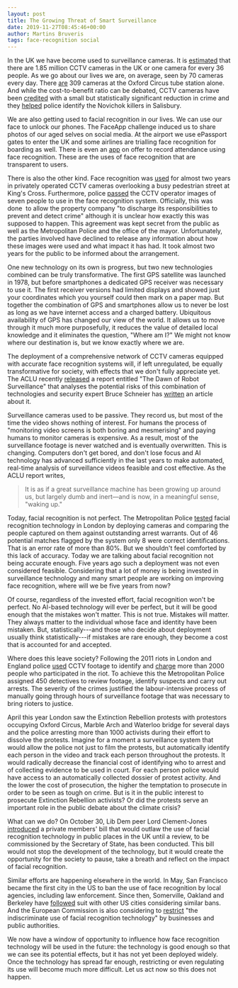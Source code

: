 ```yaml
---
layout: post
title: The Growing Threat of Smart Surveillance
date: 2019-11-27T08:45:46+00:00
author: Martins Bruveris
tags: face-recognition social
---
```

In the UK we have become used to surveillance cameras. It is <a href="https://en.wikipedia.org/wiki/Mass_surveillance_in_the_United_Kingdom#CCTV_networks">estimated</a> that there are 1.85 million CCTV cameras in the UK or one camera for every 36 people. As we go about our lives we are, on average, seen by 70 cameras every day. There <a href="https://www.aaisecurity.co.uk/news/cctv-london-underground/">are</a> 309 cameras at the Oxford Circus tube station alone. And while the cost-to-benefit ratio can be debated, CCTV cameras have been <a href="https://stories.swns.com/news/history-cctv-surveillance-britain-93449/">credited</a> with a small but statistically significant reduction in crime and they <a href="https://www.theguardian.com/uk-news/2018/sep/05/salisbury-poisonings-police-name-and-charge-two-suspects">helped</a> police identify the Novichok killers in Salisbury.<!--more-->

We are also getting used to facial recognition in our lives. We can use our face to unlock our phones. The FaceApp challenge induced us to share photos of our aged selves on social media. At the airport we use ePassport gates to enter the UK and some airlines are trialling face recognition for boarding as well. There is even an <a href="https://play.google.com/store/apps/details?id=com.railer.face&amp;hl=en">app</a> on offer to record attendance using face recognition. These are the uses of face recognition that are transparent to users.

There is also the other kind. Face recognition was <a href="https://www.theguardian.com/technology/2019/sep/02/facial-recognition-technology-scrapped-at-kings-cross-development">used</a> for almost two years in privately operated CCTV cameras overlooking a busy pedestrian street at King's Cross. Furthermore, police <a href="https://www.theguardian.com/technology/2019/oct/04/facial-recognition-row-police-gave-kings-cross-owner-images-seven-people">passed</a> the CCTV operator images of seven people to use in the face recognition system. Officially, this was done  to allow the property company "to discharge its responsibilities to prevent and detect crime" although it is unclear how exactly this was supposed to happen. This agreement was kept secret from the public as well as the Metropolitan Police and the office of the mayor. Unfortunately, the parties involved have declined to release any information about how these images were used and what impact it has had. It took almost two years for the public to be informed about the arrangement.

One new technology on its own is progress, but two new technologies combined can be truly transformative. The first GPS satellite was launched in 1978, but before smartphones a dedicated GPS receiver was necessary to use it. The first receiver versions had limited displays and showed just your coordinates which you yourself could then mark on a paper map. But together the combination of GPS and smartphones allow us to never be lost as long as we have internet access and a charged battery. Ubiquitous availability of GPS has changed our view of the world. It allows us to move through it much more purposefully, it reduces the value of detailed local knowledge and it eliminates the question, "Where am I?" We might not know where our destination is, but we know exactly where we are.

The deployment of a comprehensive network of CCTV cameras equipped with accurate face recognition systems will, if left unregulated, be equally transformative for society, with effects that we don't fully appreciate yet. The ACLU recently <a href="https://www.aclu.org/report/dawn-robot-surveillance">released</a> a report entitled "The Dawn of Robot Surveillance" that analyses the potential risks of this combination of technologies and security expert Bruce Schneier has <a href="https://www.vice.com/en_au/article/bj93z5/ai-has-automated-video-surveillance-and-its-terrifying">written</a> an article about it.

Surveillance cameras used to be passive. They record us, but most of the time the video shows nothing of interest. For humans the process of "monitoring video screens is both boring and mesmerising" and paying humans to monitor cameras is expensive. As a result, most of the surveillance footage is never watched and is eventually overwritten. This is changing. Computers don't get bored, and don't lose focus and AI technology has advanced sufficiently in the last years to make automated, real-time analysis of surveillance videos feasible and cost effective. As the ACLU report writes,
<blockquote>
<div data-canvas-width="319.0323529411765">It is as if a great surveillance machine has been growing up around us, but largely dumb and inert—and is now, in a meaningful sense, "<span class="highlight selected">waking</span> up."</div></blockquote>
Today, facial recognition is not perfect. The Metropolitan Police <a href="https://www.wired.co.uk/article/met-police-london-facial-recognition-test">tested</a> facial recognition technology in London by deploying cameras and comparing the people captured on them against outstanding arrest warrants. Out of 46 potential matches flagged by the system only 8 were correct identifications. That is an error rate of more than 80%. But we shouldn't feel comforted by this lack of accuracy. Today we are talking about facial recognition not being accurate enough. Five years ago such a deployment was not even considered feasible. Considering that a lot of money is being invested in surveillance technology and many smart people are working on improving face recognition, where will we be five years from now?

Of course, regardless of the invested effort, facial recognition won't be perfect. No AI-based technology will ever be perfect, but it will be good enough that the mistakes won't matter. This is not true. Mistakes will matter. They always matter to the individual whose face and identity have been mistaken. But, statistically---and those who decide about deployment usually think statistically---if mistakes are rare enough, they become a cost that is accounted for and accepted.

Where does this leave society? Following the 2011 riots in London and England police <a href="https://www.theatlantic.com/technology/archive/2011/08/london-riots-big-brother-watches-cctv-cameras-blanket-the-uk/243356/">used</a> CCTV footage to identify and <a href="https://www.theguardian.com/uk/2011/aug/17/london-riots-police-1000-charged">charge</a> more than 2000 people who participated in the riot. To achieve this the Metropolitan Police assigned 450 detectives to review footage, identify suspects and carry out arrests. The severity of the crimes justified the labour-intensive process of manually going through hours of surveillance footage that was necessary to bring rioters to justice.

April this year London saw the Extinction Rebellion protests with protestors occupying Oxford Circus, Marble Arch and Waterloo bridge for several days and the police arresting more than 1000 activists during their effort to dissolve the protests. Imagine for a moment a surveillance system that would allow the police not just to film the protests, but automatically identify each person in the video and track each person throughout the protests. It would radically decrease the financial cost of identifying who to arrest and of collecting evidence to be used in court. For each person police would have access to an automatically collected dossier of protest activity. And the lower the cost of prosecution, the higher the temptation to prosecute in order to be seen as tough on crime. But is it in the public interest to prosecute Extinction Rebellion activists? Or did the protests serve an important role in the public debate about the climate crisis?

What can we do? On October 30, Lib Dem peer Lord Clement-Jones <a href="https://services.parliament.uk/Bills/2019-20/automatedfacialrecognitiontechnologymoratoriumandreview.html">introduced</a> a private members' bill that would outlaw the use of facial recognition technology in public places in the UK until a review, to be commissioned by the Secretary of State, has been conducted. This bill would not stop the development of the technology, but it would create the opportunity for the society to pause, take a breath and reflect on the impact of facial recognition.

Similar efforts are happening elsewhere in the world. In May, San Francisco became the first city in the US to ban the use of face recognition by local agencies, including law enforcement. Since then, Somerville, Oakland and Berkeley have <a href="https://www.neweurope.eu/article/sweden-bans-facial-recognition-technology-in-schools/">followed</a> suit with other US cities considering similar bans. And the European Commission is also considering to <a href="https://www.irishtimes.com/business/technology/eu-plans-strict-limits-for-facial-recognition-technology-1.3993782">restrict</a> "the indiscriminate use of facial recognition technology" by businesses and public authorities.

We now have a window of opportunity to influence how face recognition technology will be used in the future: the technology is good enough so that we can see its potential effects, but it has not yet been deployed widely. Once the technology has spread far enough, restricting or even regulating its use will become much more difficult. Let us act now so this does not happen.
